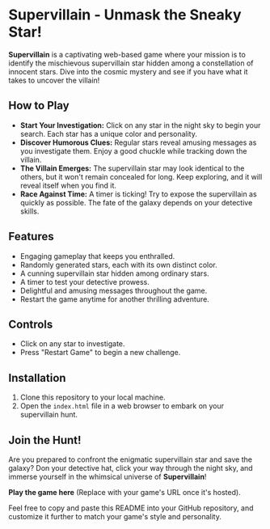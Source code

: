 # Supervillain - Unmask the Sneaky Star!

**Supervillain** is a captivating web-based game where your mission is to identify the mischievous supervillain star hidden among a constellation of innocent stars. Dive into the cosmic mystery and see if you have what it takes to uncover the villain!

## How to Play

- **Start Your Investigation:** Click on any star in the night sky to begin your search. Each star has a unique color and personality.
- **Discover Humorous Clues:** Regular stars reveal amusing messages as you investigate them. Enjoy a good chuckle while tracking down the villain.
- **The Villain Emerges:** The supervillain star may look identical to the others, but it won't remain concealed for long. Keep exploring, and it will reveal itself when you find it.
- **Race Against Time:** A timer is ticking! Try to expose the supervillain as quickly as possible. The fate of the galaxy depends on your detective skills.

## Features

- Engaging gameplay that keeps you enthralled.
- Randomly generated stars, each with its own distinct color.
- A cunning supervillain star hidden among ordinary stars.
- A timer to test your detective prowess.
- Delightful and amusing messages throughout the game.
- Restart the game anytime for another thrilling adventure.

## Controls

- Click on any star to investigate.
- Press "Restart Game" to begin a new challenge.

## Installation

1. Clone this repository to your local machine.
2. Open the `index.html` file in a web browser to embark on your supervillain hunt.

## Join the Hunt!

Are you prepared to confront the enigmatic supervillain star and save the galaxy? Don your detective hat, click your way through the night sky, and immerse yourself in the whimsical universe of **Supervillain**!

**Play the game here** (Replace with your game's URL once it's hosted).

Feel free to copy and paste this README into your GitHub repository, and customize it further to match your game's style and personality.
